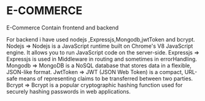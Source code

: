 # E-COMMERCE #

E-Commerce Contain frontend and backend

For backend i have used nodejs ,Expressjs,Mongodb,jwtToken and bcrypt.
Nodejs => Nodejs is a JavaScript runtime built on Chrome's V8 JavaScript engine. It allows you to run JavaScript code on the server-side. 
Expressjs => Expressjs is used in Middleware in routing and sometimes in errorHandling.
Mongodb => MongoDB is a NoSQL database that stores data in a flexible, JSON-like format.
JwtToken => JWT (JSON Web Token) is a compact, URL-safe means of representing claims to be transferred between two parties.
Bcrypt => Bcrypt is a popular cryptographic hashing function used for securely hashing passwords in web applications. 

